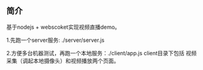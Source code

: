 
## 简介

基于nodejs + webscoket实现视频直播demo。

1.先跑一个server服务: ./server/server.js

2.方便多台机器测试，再跑一个本地服务：./client/app.js
client目录下包括 视频采集（调起本地摄像头）和视频播放两个页面。
